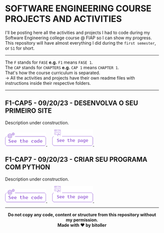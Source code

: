 # SOFTWARE ENGINEERING COURSE PROJECTS AND ACTIVITIES
I'll be posting here all the activities and projects I had to code during my Software Engineering college course @ FIAP so I can show my progress. This repository will have almost everything I did during the `first semester`, or `S1` for short.<br />

<hr />

The `F` stands for `FASE` <strong>e.g.</strong> `F1` means `FASE 1`.<br />
The `CAP` stands for `CHAPTERS` <strong>e.g.</strong> `CAP 1` means `CHAPTER 1`.<br />
That's how the course curriculum is separated.<br />
→ All the activities and projects have their own readme files with instructions inside their respective folders.

<hr />

## F1-CAP5 - 09/20/23 - DESENVOLVA O SEU PRIMEIRO SITE
Description under construction.<br />

<a href="https://github.com/bitoller/fiap-projects-and-activities-s1/tree/main/src/F1/CAP5" target="_blank"> <img src="./src/assets/code_purple.png"> </a> &nbsp; &nbsp;
<a href="https://bitoller.github.io/fiap-projects-and-activities-s1/tree/main/src/F1/CAP5/index.html" target="_blank"> <img src="./src/assets/page_purple.png"> </a> &nbsp; &nbsp;

## F1-CAP7 - 09/20/23 - CRIAR SEU PROGRAMA COM PYTHON
Description under construction.<br />

<a href="https://github.com/bitoller/fiap-projects-and-activities-s1/tree/main/src/F1/CAP7" target="_blank"> <img src="./src/assets/code_purple.png"> </a> &nbsp; &nbsp;
<a href="#" target="_blank"> <img src="./src/assets/page_purple.png"> </a> &nbsp; &nbsp;

<hr />

<p align="center">
<b>Do not copy any code, content or structure from this repository without my permission.<br />
Made with ♥ by bitoller
</p>
